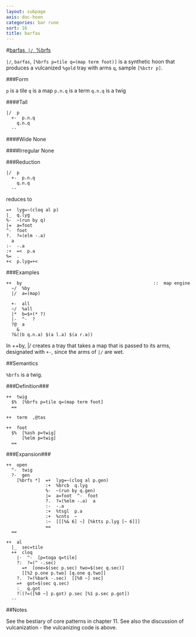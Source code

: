 ```yaml
---
layout: subpage
axis: doc-hoon
categories: bar rune
sort: 16
title: barfas
---
```


#[barfas, `|/`, %brfs](#brfs)

`|/`, `barfas`, `[%brfs p=tile q=(map term foot)]` is a synthetic hoon
that produces a vulcanized `%gold` tray with arms `q`, sample `[%bctr p]`.

###Form

`p` is a tile
`q` is a map
`p.n.q` is a term
`q.n.q` is a twig

####Tall

    |/  p
      +-  p.n.q
        q.n.q
      --

####Wide
None

####Irregular
None

###Reduction

    |/  p
      +-  p.n.q
        q.n.q
      --

reduces to

    =+  lyg=~(cloq al p)
    |_  q.lyg
    %-  ~(run by q)
    |=  a=foot
    ^-  foot
    ?.  ?=(elm -.a)
      a
    :-  -.a
    :+  =<  p.a
    %=  .
    +<  p.lyg=+<


###Examples

    ++  by                                                  ::  map engine
      ~/  %by
      |/  a=(map)

      +-  all
      ~/  %all
      |*  b=$+(* ?)
      |-  ^-  ?
      ?@  a
        &
      ?&((b q.n.a) $(a l.a) $(a r.a))


In ++by, |/ creates a tray that takes a map that is passed to its arms, designated with `+-`, since the arms of `|/` are wet.

##Semantics

`%brfs` is a twig.

###Definition###

    ++  twig  
      $%  [%brfs p=tile q=(map term foot]
      ==
 
    ++  term  ,@tas

    ++  foot  
      $%  [%ash p=twig]
          [%elm p=twig]
      ==

###Expansion###
    
    ++  open
      ^-  twig
      ?-  gen
        [%brfs *]  =+  lyg=~(cloq al p.gen)
                   :+  %brcb  q.lyg
                   %-  ~(run by q.gen)
                   |=  a=foot  ^-  foot
                   ?.  ?=(%elm -.a)  a
                   :-  -.a
                   :+  %tsgl  p.a
                   :+  %cnts  ~
                   :~  [[[%& 6] ~] [%ktts p.lyg [~ 6]]]
                   ==
      ==

    ++  al
      |_  sec=tile
      ++  cloq
        |-  ^-  [p=toga q=tile]
        ?:  ?=(^ -.sec)
          =+  [one=$(sec p.sec) two=$(sec q.sec)]
          [[%2 p.one p.two] [q.one q.two]]
        ?.  ?=(%bark -.sec)  [[%0 ~] sec]
        =+  got=$(sec q.sec)
        :_  q.got
        ?:(?=([%0 ~] p.got) p.sec [%1 p.sec p.got])
      --

##Notes

See the bestiary of core patterns in chapter 11.  See also the
discussion of vulcanization - the vulcanizing code is above.
